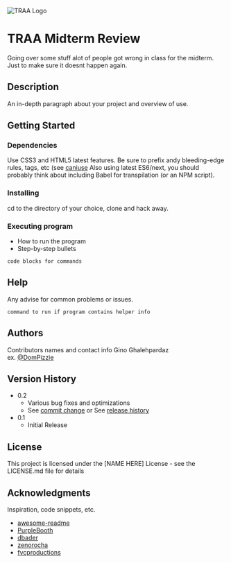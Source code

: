 ![TRAA Logo](../images/traa_logo-MASTER.jpg)

# TRAA Midterm Review

Going over some stuff alot of people got wrong in class for the midterm. Just to make sure it doesnt happen again.

## Description

An in-depth paragraph about your project and overview of use.

## Getting Started

### Dependencies

Use CSS3 and HTML5 latest features. Be sure to prefix andy
bleeding-edge rules, tags, etc (see [caniuse](http://github.com) Also using latest ES6/next, you should probably think about including Babel for transpilation (or an NPM script).

### Installing

cd to the directory of your choice, clone and hack away.

### Executing program

* How to run the program
* Step-by-step bullets
```
code blocks for commands
```

## Help

Any advise for common problems or issues.
```
command to run if program contains helper info
```

## Authors

Contributors names and contact info
Gino Ghalehpardaz  
ex. [@DomPizzie](https://twitter.com/dompizzie)

## Version History

* 0.2
    * Various bug fixes and optimizations
    * See [commit change]() or See [release history]()
* 0.1
    * Initial Release

## License

This project is licensed under the [NAME HERE] License - see the LICENSE.md file for details

## Acknowledgments

Inspiration, code snippets, etc.
* [awesome-readme](https://github.com/matiassingers/awesome-readme)
* [PurpleBooth](https://gist.github.com/PurpleBooth/109311bb0361f32d87a2)
* [dbader](https://github.com/dbader/readme-template)
* [zenorocha](https://gist.github.com/zenorocha/4526327)
* [fvcproductions](https://gist.github.com/fvcproductions/1bfc2d4aecb01a834b46)
